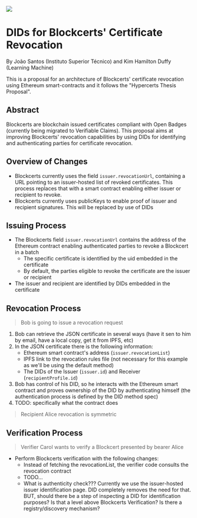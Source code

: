 [![](https://img.shields.io/badge/In%20progress--yellow.svg)]()
# DIDs for Blockcerts' Certificate Revocation

By João Santos (Instituto Superior Técnico) and Kim Hamilton Duffy (Learning Machine)

This is a proposal for an architecture of Blockcerts' certificate revocation using Ethereum smart-contracts and it follows the "Hypercerts Thesis Proposal".

## Abstract

Blockcerts are blockchain issued certificates compliant with Open Badges (currently being migrated to Verifiable Claims). This proposal aims at improving Blockcerts' revocation capabilities by using DIDs for identifying and authenticating parties for certificate revocation.

## Overview of Changes
- Blockcerts currently uses the field `issuer.revocationUrl`, containing a URL pointing to an issuer-hosted list of revoked certificates. This process replaces that with a smart contract enabling either issuer or recipient to revoke.
- Blockcerts currently uses publicKeys to enable proof of issuer and recipient signatures. This will be replaced by use of DIDs


## Issuing Process

* The Blockcerts field `issuer.revocationUrl` contains the address of the Ethereum contract enabling authenticated parties to revoke a Blockcert in a batch
    * The specific certificate is identified by the uid embedded in the certificate
    * By default, the parties eligible to revoke the certificate are the issuer or recipient
* The issuer and recipient are identified by DIDs embedded in the certificate

## Revocation Process


>Bob is going to issue a revocation request
1. Bob can retrieve the JSON certificate in several ways (have it sen to him by email, have a local copy, get it from IPFS, etc)
2. In the JSON certificate there is the following information:
    - Ethereum smart contract's address (`issuer.revocationList`)
    - IPFS link to the revocation rules file (not necessary for this example as we'll be using the default method)
    - The DIDs of the Issuer (`issuer.id`) and Receiver (`recipientProfile.id`) 
3. Bob has control of his DID, so he interacts with the Ethereum smart contract and proves ownership of the DID by authenticating himself (the authentication process is defined by the DID method spec)
4. TODO: specifically what the contract does

> Recipient Alice revocation is symmetric

## Verification Process

> Verifier Carol wants to verify a Blockcert presented by bearer Alice
> 
- Perform Blockcerts verification with the following changes:
    - Instead of fetching the revocationList, the verifier code consults the revocation contract
    - TODO...
    - What is authenticity check??? Currently we use the issuer-hosted issuer identification page. DID completely removes the need for that. BUT, should there be a step of inspecting a DID for identification purposes? Is that a level above Blockcerts Verification? Is there a registry/discovery mechanism?

